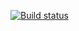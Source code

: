 [![Build status](https://ci.appveyor.com/api/projects/status/25s98mflw7voqr8v?svg=true)](https://ci.appveyor.com/project/SergeyLehmann/homework-patterns-task-1)
